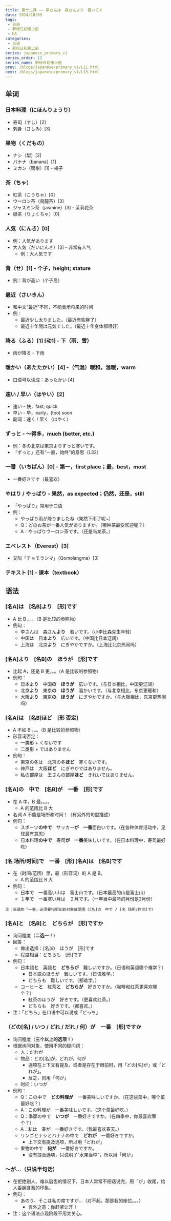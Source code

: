 ```yaml
---
title: 第十二课 —— 李さんは　森さんより　若いです
date: 2024/10/05
tags:
 - 日语
 - 新标日初级上册
 - N5
categories:
 - 日语
 - 新标日初级上册
series: japanese_primary_v1
series_order: 12
series_name: 新标日初级上册
prev: /blogs/japanese/primary_v1/L11.html
next: /blogs/japanese/primary_v1/L13.html
---
```


## 单词

### 日本料理（にほんりょうり）

+ 寿司（すし）\[2\]
+ 刺身（さしみ）\[3\]

### 果物（くだもの）

+ ナシ（梨）\[2\]
+ バナナ（banana）\[1\]
+ ミカン（蜜柑）\[1\] - 橘子

### 茶（ちゃ）

+ 紅茶（こうちゃ）\[0\]
+ ウーロン茶（鳥龍茶）\[3\]
+ ジャスミン茶（jasmine）\[3\] - 茉莉花茶
+ 緑茶（りょくちゃ）\[0\]

### 人気（にんき）\[0\]

+ 例：人気があります
+ 大人気（だいにんき）\[3\] - 非常有人气
  + 例：大人気です

### 背（せ）\[1\] - 个子，height; stature

+ 例：背が高い（个子高）

### 最近（さいきん）

+ 和中文“最近”不同，不能表示将来的时间
+ 例：
  + 最近少し太りました。（最近有些胖了）
  + 最近十年間は元気でした。（最近十年身体都很好）

### 降る（ふる）\[1\] \[动1\] - 下（雨、雪）

+ 雨が降る - 下雨

### 暖かい（あたたかい）\[4\] -（气温）暖和，温暖，warm

+ 口语可以读成：あったかい \[4\]

### 速い / 早い（はやい）\[2\]

+ 速い - 快，fast; quick
+ 早い - 早，early，(too) soon
+ 副词：速く / 早く（はやく）

### ずっと - ～得多，much (better, etc.)

+ 例：冬の北京は東京よりずっと寒いです。
+ 「ずっと」还有“一直，始终”的意思（L32）

### 一番（いちばん）\[0\] - 第一，first place；最，best，most

+ 一番好きです（最喜欢）

### やはり / やっぱり - 果然，as expected；仍然，还是，still

+ 「やっぱり」常用于口语
+ 例：
  + やっぱり雨が降りましたね（果然下雨了呢~）
  + Q：どのお茶が一番人気がありますか。（哪种茶最受欢迎呢？）
  + A：やっぱりウーロン茶です。（还是乌龙茶。）

### エベレスト（Everest）\[3\]

+ 又叫「チョモランマ」（Qomolangma）\[3\]

### テキスト \[1\] - 课本（textbook）

## 语法

### \[名A\]は　\[名B\]より　\[形\]です

+ A 比 B 。。。（B 是比较的参照物）
+ 例句：
  + 李さんは　森さん**より**　若いです。（小李比森先生年轻）
  + 中国は　日本**より**　広いです。（中国比日本辽阔）
  + 上海は　北京**より**　にぎやかですか。（上海比北京热闹吗）

### \[名A\]より　\[名B\]の　ほうが　\[形\]です

+ 比起 A，还是 B 更。。。（A 是比较的参照物）
+ 例句：
  + 日本**より**　中国**の　ほうが**　広いです。（与日本相比，中国更辽阔）
  + 北京**より**　東京**の　ほうが**　温かいです。（与北京相比，东京更暖和）
  + 大阪**より**　東京**の　ほうが**　にぎやかですか。（与大阪相比，东京更热闹吗）

### \[名A\]は　\[名B\]ほど　\[形 否定\]

+ A 不如 B 。。。（B 是比较的参照物）
+ 形容词否定：
  + 一类形 + くないです
  + 二类形 + ではありません
+ 例句：
  + 東京の冬は　北京の冬**ほど**　寒くないです。
  + 神戸は　大阪**ほど**　にぎやかではありません。
  + 私の部屋は　王さんの部屋**ほど**　きれいではありません。

### \[名A\]の　中で　\[名B\]が　一番　\[形\]です

+ 在 A 中，B 最。。。。
  + A 的范围比 B 大
+ 名词 A 不能是场所和时间！（有另外的句型描述）
+ 例句：
  + スポーツ**の中で**　サッカー**が　一番**面白いです。（在各种体育活动中，足球最有意思）
  + 日本料理**の中で**　寿司**が　一番**美味しいです。（在日本料理中，寿司最好吃）

### \[名 场所/时间\]で　一番　\[形\] \[名A\]は　\[名B\]です

+ 在（时间/范围）里，最（形容词）的 A 是 B。
  + A 的范围比 B 大
+ 例句：
  + 日本で　一番高い山は　富士山です。（日本最高的山是富士山）
  + １年で　一番寒い月は　２月です。（一年当中最冷的月份是2月份）

```注：日语的「一番」必须要指明比较对象或范围（[名]の　中で / [名 场所/时间]で）```

### \[名A\]と　\[名B\]と　どちらが　\[形\]ですか

+ 询问程度（**二选一！**）
+ 回答：
  + 做出选择：\[名\]の　ほうが　\[形\]です
  + 程度相当：どちらも　\[形\]です
+ 例句：
  + 日本語**と**　英語**と**　**どちらが**　難しいですか。（日语和英语哪个难学？）
    + 日本語のほうが　難しいです。（日语难学。）
    + どちらも　難しいです。（都难学。）
  + コーヒー**と**　紅茶**と**　**どちらが**　好きですか。（咖啡和红茶更喜欢哪个？）
    + 紅茶のほうが　好きです。（更喜欢红茶。）
    + どちらも　好きです。（都喜欢。）
+ 注：「どちら」在口语中可以说成「どっち」

### （どの\[名\] / いつ / どれ / だれ / 何）が　一番　\[形\]ですか

+ 询问程度（**三个以上的选项！**）
+ 根据询问对象，使用不同的疑问词：
  + 人：だれが
  + 物品：どの\[名\]が，どれが，何が
    + 选项在上下文有提及，或者是存在于眼前时，用「どの\[名\]が」或「どれが」。
    + 反之，则用「何が」
  + 时间：いつが
+ 例句：
  + Q：この中で　**どの料理が**　一番美味しいですか。（在这些菜中，哪个菜最好吃？）
  + A：この料理が　一番美味しいです。（这个菜最好吃。）
  + Q：季節の中で　**いつが**　一番好きですか。（在四季中，你最喜欢哪个？）
  + A：私は　春が　一番好きです。（我最喜欢春天。）
  + リンゴとナシとバナナの中で　**どれが**　一番好きですか。
    + 上下文有提及选项，所以用「どれが」
  + 果物の中で　**何が**　一番好きですか。
    + 没有提及选项，只说明了“水果当中”，所以用「何が」

### ～が...（只说半句话）

+ 在拒绝别人、难以启齿的情况下，日本人常常不把话说完，用「が」收尾，给人委婉含蓄的印象。
+ 例句：
  + あのう、そこは私の席ですが...（对不起，那是我的座位。。。）
    + 言外之意：你赶紧让开！
+ 注：这个语法点现阶段不用太关心。
